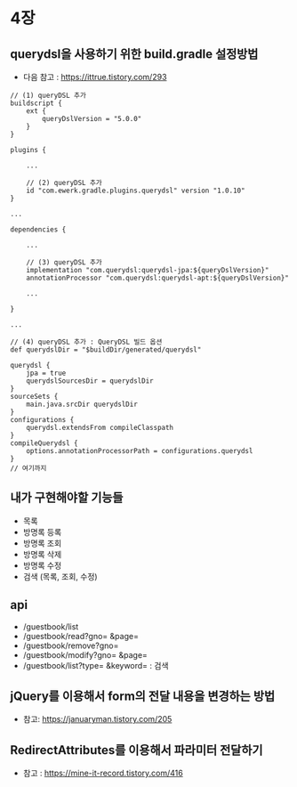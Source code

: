 # 4장

## querydsl을 사용하기 위한 build.gradle 설정방법

- 다음 참고 : https://ittrue.tistory.com/293

```
// (1) queryDSL 추가
buildscript {
	ext {
		queryDslVersion = "5.0.0"
	}
}

plugins {
	
	...
	
	// (2) queryDSL 추가
	id "com.ewerk.gradle.plugins.querydsl" version "1.0.10"
}

...

dependencies {
	
	...
	
	// (3) queryDSL 추가
	implementation "com.querydsl:querydsl-jpa:${queryDslVersion}"
	annotationProcessor "com.querydsl:querydsl-apt:${queryDslVersion}"

	...
	
}

...

// (4) queryDSL 추가 : QueryDSL 빌드 옵션
def querydslDir = "$buildDir/generated/querydsl"

querydsl {
	jpa = true
	querydslSourcesDir = querydslDir
}
sourceSets {
	main.java.srcDir querydslDir
}
configurations {
	querydsl.extendsFrom compileClasspath
}
compileQuerydsl {
	options.annotationProcessorPath = configurations.querydsl
}
// 여기까지

```

## 내가 구현해야할 기능들
- 목록
- 방명록 등록
- 방명록 조회
- 방명록 삭제
- 방명록 수정
- 검색 (목록, 조회, 수정)

## api
- /guestbook/list
- /guestbook/read?gno= &page=
- /guestbook/remove?gno= 
- /guestbook/modify?gno= &page=
- /guestbook/list?type= &keyword= : 검색 

## jQuery를 이용해서 form의 전달 내용을 변경하는 방법

- 참고: https://januaryman.tistory.com/205

## RedirectAttributes를 이용해서 파라미터 전달하기

- 참고 : https://mine-it-record.tistory.com/416